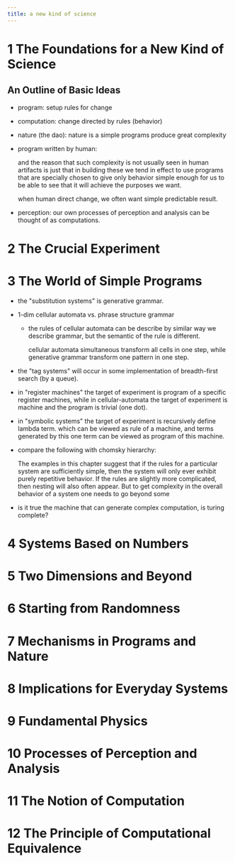```yaml
---
title: a new kind of science
---
```


# 1 The Foundations for a New Kind of Science

## An Outline of Basic Ideas

- program: setup rules for change

- computation: change directed by rules (behavior)

- nature (the dao):
  nature is a simple programs produce great complexity

- program written by human:

  and the reason that such complexity is not usually seen in human artifacts
  is just that in building these we tend in effect to use programs
  that are specially chosen to give only behavior simple enough for us
  to be able to see that it will achieve the purposes we want.

  when human direct change, we often want simple predictable result.

- perception:
  our own processes of perception and analysis can be thought of as computations.

# 2 The Crucial Experiment

# 3 The World of Simple Programs

- the "substitution systems" is generative grammar.

- 1-dim cellular automata vs. phrase structure grammar

  - the rules of cellular automata can be describe by similar way we describe grammar,
    but the semantic of the rule is different.

    cellular automata simultaneous transform all cells in one step,
    while generative grammar transform one pattern in one step.

- the "tag systems" will occur in some implementation of breadth-first search (by a queue).

- in "register machines" the target of experiment is program of a specific register machines,
  while in cellular-automata the target of experiment is machine and the program is trivial (one dot).

- in "symbolic systems" the target of experiment is recursively define lambda term.
  which can be viewed as rule of a machine,
  and terms generated by this one term can be viewed as program of this machine.

- compare the following with chomsky hierarchy:

  The examples in this chapter suggest that if the rules for a
  particular system are sufficiently simple, then the system will only ever
  exhibit purely repetitive behavior. If the rules are slightly more
  complicated, then nesting will also often appear. But to get complexity
  in the overall behavior of a system one needs to go beyond some

- is it true the machine that can generate complex computation, is turing complete?

# 4 Systems Based on Numbers
# 5 Two Dimensions and Beyond
# 6 Starting from Randomness
# 7 Mechanisms in Programs and Nature
# 8 Implications for Everyday Systems
# 9 Fundamental Physics
# 10 Processes of Perception and Analysis
# 11 The Notion of Computation
# 12 The Principle of Computational Equivalence
